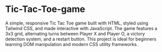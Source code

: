 # Tic-Tac-Toe-game
A simple, responsive Tic Tac Toe game built with HTML, styled using Tailwind CSS, and made interactive with JavaScript. The game features a 3x3 grid, alternating turns between Player X and Player O, a victory detection system, and a restart button. This project is ideal for beginners learning DOM manipulation and modern CSS utility frameworks.
